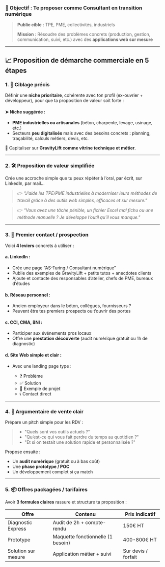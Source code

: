 ### 🎯 **Objectif** : Te proposer comme **Consultant en transition numérique**

> **Public cible** : TPE, PME, collectivités, industriels
>
> **Mission** : Résoudre des problèmes concrets (production, gestion, communication, suivi, etc.) avec des **applications web sur mesure**



---

## 📈 Proposition de démarche commerciale en 5 étapes



### 1. 🎯 **Ciblage précis**

Définir une **niche prioritaire**, cohérente avec ton profil (ex-ouvrier + développeur), pour que ta proposition de valeur soit forte :

#### ➤ Niche suggérée :

* **PME industrielles ou artisanales** (béton, charpente, levage, usinage, etc.)
* Secteurs **peu digitalisés** mais avec des besoins concrets : planning, traçabilité, calculs métiers, devis, etc.

🧠 Capitaliser sur **GravityLift comme vitrine technique et métier**.

---

### 2. 🛠️ **Proposition de valeur simplifiée**

Crée une accroche simple que tu peux répéter à l’oral, par écrit, sur LinkedIn, par mail…

> 👉 *"J’aide les TPE/PME industrielles à moderniser leurs méthodes de travail grâce à des outils web simples, efficaces et sur mesure."*

> 👉 *"Vous avez une tâche pénible, un fichier Excel mal fichu ou une méthode manuelle ? Je développe l’outil qu’il vous manque."*

---

### 3. 🤝 **Premier contact / prospection**

Voici **4 leviers** concrets à utiliser :

#### a. **LinkedIn** :

* Crée une page “AS-Turing / Consultant numérique”
* Publie des exemples de GravityLift + petits tutos + anecdotes clients
* Ajoute et contacte des responsables d’atelier, chefs de PME, bureaux d’études

#### b. **Réseau personnel** :

* Ancien employeur dans le béton, collègues, fournisseurs ?
* Peuvent être tes premiers prospects ou t’ouvrir des portes

#### c. **CCI, CMA, BNI** :

* Participer aux événements pros locaux
* Offre une **prestation découverte** (audit numérique gratuit ou 1h de diagnostic)

#### d. **Site Web simple et clair** :

* Avec une landing page type :

    * ❓ Problème
    * ✅ Solution
    * 🔧 Exemple de projet
    * 📞 Contact direct

---

### 4. 💬 **Argumentaire de vente clair**

Prépare un pitch simple pour les RDV :

> * "Quels sont vos outils actuels ?"
> * "Qu’est-ce qui vous fait perdre du temps au quotidien ?"
> * "Et si on testait une solution rapide et personnalisée ?"

Propose ensuite :

* Un **audit numérique** (gratuit ou à bas coût)
* Une **phase prototype / POC**
* Un développement complet si ça match

---

### 5. 📦 **Offres packagées / tarifaires**

Avoir **3 formules claires** rassure et structure ta proposition :

| Offre               | Contenu                           | Prix indicatif      |
| ------------------- | --------------------------------- | ------------------- |
| Diagnostic Express  | Audit de 2h + compte-rendu        | 150€ HT             |
| Prototype           | Maquette fonctionnelle (1 besoin) | 400-800€ HT         |
| Solution sur mesure | Application métier + suivi        | Sur devis / forfait |

